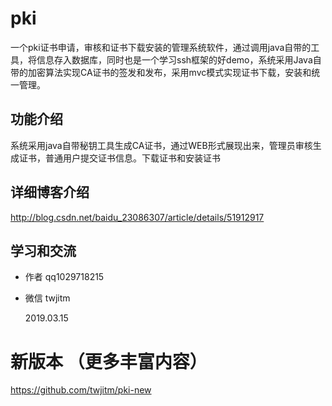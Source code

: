 # pki
一个pki证书申请，审核和证书下载安装的管理系统软件，通过调用java自带的工具，将信息存入数据库，同时也是一个学习ssh框架的好demo，系统采用Java自带的加密算法实现CA证书的签发和发布，采用mvc模式实现证书下载，安装和统一管理。
## 功能介绍
系统采用java自带秘钥工具生成CA证书，通过WEB形式展现出来，管理员审核生成证书，普通用户提交证书信息。下载证书和安装证书
## 详细博客介绍
http://blog.csdn.net/baidu_23086307/article/details/51912917
## 学习和交流
- 作者 qq1029718215
- 微信 twjitm

  2019.03.15
 # 新版本 （更多丰富内容）
 https://github.com/twjitm/pki-new
